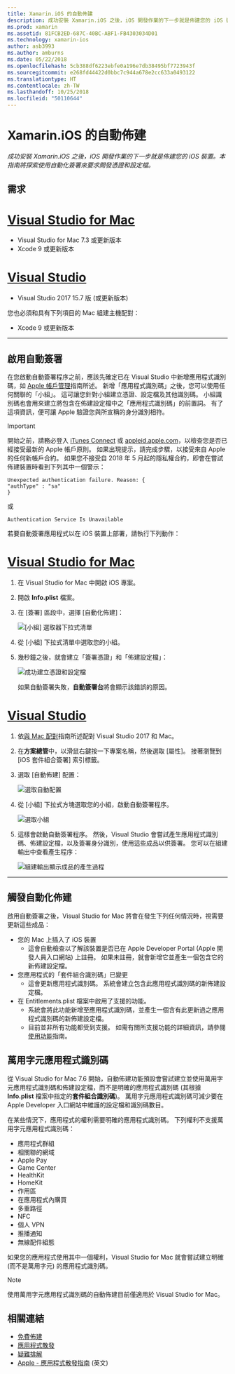 ```yaml
---
title: Xamarin.iOS 的自動佈建
description: 成功安裝 Xamarin.iOS 之後，iOS 開發作業的下一步就是佈建您的 iOS 裝置。 本指南將探索使用自動化簽署來要求開發憑證和設定檔。
ms.prod: xamarin
ms.assetid: 81FCB2ED-687C-40BC-ABF1-FB4303034D01
ms.technology: xamarin-ios
author: asb3993
ms.author: amburns
ms.date: 05/22/2018
ms.openlocfilehash: 5cb388df6223ebfe0a196e7db38495bf7723943f
ms.sourcegitcommit: e268fd44422d0bbc7c944a678e2cc633a0493122
ms.translationtype: HT
ms.contentlocale: zh-TW
ms.lasthandoff: 10/25/2018
ms.locfileid: "50110644"
---
```

# <a name="automatic-provisioning-for-xamarinios"></a>Xamarin.iOS 的自動佈建

_成功安裝 Xamarin.iOS 之後，iOS 開發作業的下一步就是佈建您的 iOS 裝置。本指南將探索使用自動化簽署來要求開發憑證和設定檔。_

## <a name="requirements"></a>需求

# <a name="visual-studio-for-mactabmacos"></a>[Visual Studio for Mac](#tab/macos)

- Visual Studio for Mac 7.3 或更新版本
- Xcode 9 或更新版本

# <a name="visual-studiotabwindows"></a>[Visual Studio](#tab/windows)

- Visual Studio 2017 15.7 版 (或更新版本)

您也必須和具有下列項目的 Mac 組建主機配對：

- Xcode 9 或更新版本

-----

## <a name="enabling-automatic-signing"></a>啟用自動簽署

在您啟動自動簽署程序之前，應該先確定已在 Visual Studio 中新增應用程式識別碼，如 [Apple 帳戶管理](~/cross-platform/macios/apple-account-management.md)指南所述。 新增「應用程式識別碼」之後，您可以使用任何關聯的「小組」。 這可讓您針對小組建立憑證、設定檔及其他識別碼。 小組識別碼也會用來建立將包含在佈建設定檔中之「應用程式識別碼」的前置詞。 有了這項資訊，便可讓 Apple 驗證您與所宣稱的身分識別相符。

> [!IMPORTANT]
> 開始之前，請務必登入 [iTunes Connect](https://itunesconnect.apple.com/) 或 [appleid.apple.com](https://appleid.apple.com)，以檢查您是否已經接受最新的 Apple 帳戶原則。 如果出現提示，請完成步驟，以接受來自 Apple 的任何新帳戶合約。 如果您不接受自 2018 年 5 月起的隱私權合約，即會在嘗試佈建裝置時看到下列其中一個警示：
> ```
> Unexpected authentication failure. Reason: {
> "authType" : "sa"
> }
> ```
> 或
> ```
> Authentication Service Is Unavailable
> ```

若要自動簽署應用程式以在 iOS 裝置上部署，請執行下列動作：

# <a name="visual-studio-for-mactabmacos"></a>[Visual Studio for Mac](#tab/macos)

1. 在 Visual Studio for Mac 中開啟 iOS 專案。

2. 開啟 **Info.plist** 檔案。

3. 在 [簽署] 區段中，選擇 [自動化佈建]：

    ![[小組] 選取器下拉式清單](automatic-provisioning-images/image2.png)

4. 從 [小組] 下拉式清單中選取您的小組。

6. 幾秒鐘之後，就會建立「簽署憑證」和「佈建設定檔」：

    ![成功建立憑證和設定檔](automatic-provisioning-images/image5.png)

    如果自動簽署失敗，**自動簽署台**將會顯示該錯誤的原因。

# <a name="visual-studiotabwindows"></a>[Visual Studio](#tab/windows)

1. 依[與 Mac 配對](~/ios/get-started/installation/windows/connecting-to-mac/index.md)指南所述配對 Visual Studio 2017 和 Mac。

2. 在**方案總管**中，以滑鼠右鍵按一下專案名稱，然後選取 [屬性]。 接著瀏覽到 [iOS 套件組合簽署] 索引標籤。

3. 選取 [自動佈建] 配置：

    ![選取自動配置](automatic-provisioning-images/prov4.png)

4. 從 [小組] 下拉式方塊選取您的小組，啟動自動簽署程序。

    ![選取小組](automatic-provisioning-images/prov3.png)

4. 這樣會啟動自動簽署程序。 然後，Visual Studio 會嘗試產生應用程式識別碼、佈建設定檔，以及簽署身分識別，使用這些成品以供簽署。 您可以在組建輸出中查看產生程序：

    ![組建輸出顯示成品的產生過程](automatic-provisioning-images/prov5.png)

-----

## <a name="triggering-automatic-provisioning"></a>觸發自動化佈建

啟用自動簽署之後，Visual Studio for Mac 將會在發生下列任何情況時，視需要更新這些成品：

* 您的 Mac 上插入了 iOS 裝置
    - 這會自動檢查以了解該裝置是否已在 Apple Developer Portal (Apple 開發人員入口網站) 上註冊。 如果未註冊，就會新增它並產生一個包含它的新佈建設定檔。
* 您應用程式的「套件組合識別碼」已變更
    - 這會更新應用程式識別碼。 系統會建立包含此應用程式識別碼的新佈建設定檔。
* 在 Entitlements.plist 檔案中啟用了支援的功能。
    - 系統會將此功能新增至應用程式識別碼，並產生一個含有此更新過之應用程式識別碼的新佈建設定檔。
    - 目前並非所有功能都受到支援。 如需有關所支援功能的詳細資訊，請參閱[使用功能](~/ios/deploy-test/provisioning/capabilities/index.md)指南。

## <a name="wildcard-app-ids"></a>萬用字元應用程式識別碼

從 Visual Studio for Mac 7.6 開始，自動佈建功能預設會嘗試建立並使用萬用字元應用程式識別碼和佈建設定檔，而不是明確的應用程式識別碼 (其根據 **Info.plist** 檔案中指定的**套件組合識別碼**)。 萬用字元應用程式識別碼可減少要在 Apple Developer 入口網站中維護的設定檔和識別碼數目。

在某些情況下，應用程式的權利需要明確的應用程式識別碼。 下列權利不支援萬用字元應用程式識別碼：

- 應用程式群組
- 相關聯的網域
- Apple Pay
- Game Center
- HealthKit
- HomeKit
- 作用區
- 在應用程式內購買
- 多重路徑
- NFC
- 個人 VPN
- 推播通知
- 無線配件組態

如果您的應用程式使用其中一個權利，Visual Studio for Mac 就會嘗試建立明確 (而不是萬用字元) 的應用程式識別碼。

> [!NOTE]
> 使用萬用字元應用程式識別碼的自動佈建目前僅適用於 Visual Studio for Mac。

## <a name="related-links"></a>相關連結

- [免費佈建](~/ios/get-started/installation/device-provisioning/free-provisioning.md)
- [應用程式散發](~/ios/deploy-test/app-distribution/index.md)
- [疑難排解](~/ios/deploy-test/troubleshooting.md)
- [Apple - 應用程式散發指南](https://developer.apple.com/library/ios/documentation/IDEs/Conceptual/AppDistributionGuide/Introduction/Introduction.html) \(英文\)
